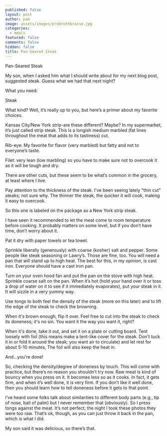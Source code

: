 ```yaml
---
published: false
layout: post
author: pam
image: assets/images/prebrothbraise.jpg
categories:
  - meals
featured: false
comments: false
hidden: false
title: Pan-Seared Steak
---
```


Pan-Seared Steak

My son, when I asked him what I should write about for my next blog post, suggested steak.  Guess what we had that next night?

What you need:

Steak

What kind? Well, it’s really up to you, but here’s a primer about my favorite choices.

Kansas City/New York strip-are these different? Maybe? In my supermarket, it’s just called strip steak. This is a longish medium marbled (fat lines throughout the meat that adds to its tastiness) cut.

Rib-eye: My favorite for flavor (very marbled) but fatty and not to everyone’s taste.

Filet: very lean (low marbling) so you have to make sure not to overcook it as it will be tough and dry.

There are other cuts, but these seem to be what’s common in the grocery, at least where I live.

Pay attention to the thickness of the steak. I've been seeing lately "thin cut" steaks; not sure why. The thinner the steak, the quicker it will cook, making it easy to overcook.  

So this one is labeled on the package as a New York strip steak. 

I have seen it recommended to let the meat come to room temperature before cooking.  It probably matters on some level, but if you don’t have time, don’t worry about it.

Pat it dry with paper towels or tea towel.

Sprinkle liberally (generously) with coarse (kosher) salt and pepper. Some people like steak seasoning or Lawry’s. Those are fine, too.
You will need a pan that will stand up to high heat.  The best for this, in my opinion, is cast iron.  Everyone should have a cast iron pan.

Turn on your oven hood fan and put the pan on the stove with high heat. Sprinkle coarse salt on the pan. 
When it’s hot (hold your hand over it or toss a drop of water on it to see if it immediately evaporates), put your steak in it. It will sizzle in a very yummy way.

Use tongs to both feel the density of the steak (more on this later) and to lift the edge of the steak to check the browning. 

When it's brown enough, flip it over.  Feel free to cut into the  steak to check its doneness; it's no sin. You want it the way you want it, right?

When it's done, take it out, and set it on a plate or cutting board.  Tent loosely with foil (this means make a tent-like cover for the steak. Don't tuck it in or fold it around the steak; you want air to circulate) and let rest for about 5-10 minutes,  The foil will also keep the heat in. 

And...you're done!

So, checking the density/degree of doneness by touch.  This will come with practice, but there’s no reason you shouldn’t try now.  Raw meat is kind of bouncy when you press on it.  It becomes less so as it cooks. In fact, it gets firm, and when it’s well done, it is very firm.  If you don’t like it well done, then you should learn how to tell doneness before it gets to that point.

I’ve heard some folks talk about similarities to different body parts (e.g., tip of nose, ball of palm) but I never remember that (obviously). So I press tongs against the meat.  It’s not perfect; the night I took these photos they were too raw.  That’s ok, though, as you can just throw it back in the pan, which is what I did.  

My son said it was delicious, so there’s that. 

